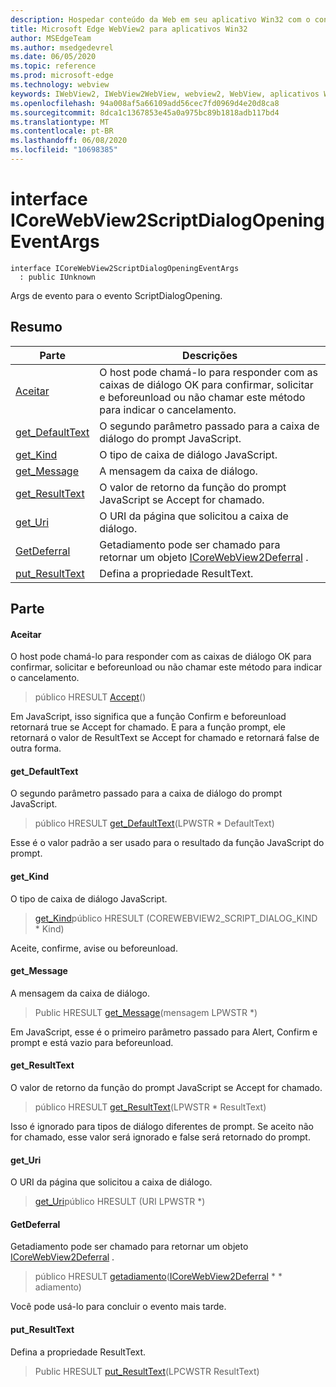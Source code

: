 ```yaml
---
description: Hospedar conteúdo da Web em seu aplicativo Win32 com o controle WebView2 do Microsoft Edge
title: Microsoft Edge WebView2 para aplicativos Win32
author: MSEdgeTeam
ms.author: msedgedevrel
ms.date: 06/05/2020
ms.topic: reference
ms.prod: microsoft-edge
ms.technology: webview
keywords: IWebView2, IWebView2WebView, webview2, WebView, aplicativos Win32, Win32, Edge, ICoreWebView2, ICoreWebView2Controller, controle do navegador, HTML Edge
ms.openlocfilehash: 94a008af5a66109add56cec7fd0969d4e20d8ca8
ms.sourcegitcommit: 8dca1c1367853e45a0a975bc89b1818adb117bd4
ms.translationtype: MT
ms.contentlocale: pt-BR
ms.lasthandoff: 06/08/2020
ms.locfileid: "10698385"
---
```

# interface ICoreWebView2ScriptDialogOpeningEventArgs 

```
interface ICoreWebView2ScriptDialogOpeningEventArgs
  : public IUnknown
```

Args de evento para o evento ScriptDialogOpening.

## Resumo

 Parte                        | Descrições
--------------------------------|---------------------------------------------
[Aceitar](#accept) | O host pode chamá-lo para responder com as caixas de diálogo OK para confirmar, solicitar e beforeunload ou não chamar este método para indicar o cancelamento.
[get_DefaultText](#get_defaulttext) | O segundo parâmetro passado para a caixa de diálogo do prompt JavaScript.
[get_Kind](#get_kind) | O tipo de caixa de diálogo JavaScript.
[get_Message](#get_message) | A mensagem da caixa de diálogo.
[get_ResultText](#get_resulttext) | O valor de retorno da função do prompt JavaScript se Accept for chamado.
[get_Uri](#get_uri) | O URI da página que solicitou a caixa de diálogo.
[GetDeferral](#getdeferral) | Getadiamento pode ser chamado para retornar um objeto [ICoreWebView2Deferral](icorewebview2deferral.md) .
[put_ResultText](#put_resulttext) | Defina a propriedade ResultText.

## Parte

#### Aceitar 

O host pode chamá-lo para responder com as caixas de diálogo OK para confirmar, solicitar e beforeunload ou não chamar este método para indicar o cancelamento.

> público HRESULT [Accept](#accept)()

Em JavaScript, isso significa que a função Confirm e beforeunload retornará true se Accept for chamado. E para a função prompt, ele retornará o valor de ResultText se Accept for chamado e retornará false de outra forma.

#### get_DefaultText 

O segundo parâmetro passado para a caixa de diálogo do prompt JavaScript.

> público HRESULT [get_DefaultText](#get_defaulttext)(LPWSTR * DefaultText)

Esse é o valor padrão a ser usado para o resultado da função JavaScript do prompt.

#### get_Kind 

O tipo de caixa de diálogo JavaScript.

> [get_Kind](#get_kind)público HRESULT (COREWEBVIEW2_SCRIPT_DIALOG_KIND * Kind)

Aceite, confirme, avise ou beforeunload.

#### get_Message 

A mensagem da caixa de diálogo.

> Public HRESULT [get_Message](#get_message)(mensagem LPWSTR *)

Em JavaScript, esse é o primeiro parâmetro passado para Alert, Confirm e prompt e está vazio para beforeunload.

#### get_ResultText 

O valor de retorno da função do prompt JavaScript se Accept for chamado.

> público HRESULT [get_ResultText](#get_resulttext)(LPWSTR * ResultText)

Isso é ignorado para tipos de diálogo diferentes de prompt. Se aceito não for chamado, esse valor será ignorado e false será retornado do prompt.

#### get_Uri 

O URI da página que solicitou a caixa de diálogo.

> [get_Uri](#get_uri)público HRESULT (URI LPWSTR *)

#### GetDeferral 

Getadiamento pode ser chamado para retornar um objeto [ICoreWebView2Deferral](icorewebview2deferral.md) .

> público HRESULT [getadiamento](#getdeferral)([ICoreWebView2Deferral](icorewebview2deferral.md) * * adiamento)

Você pode usá-lo para concluir o evento mais tarde.

#### put_ResultText 

Defina a propriedade ResultText.

> Public HRESULT [put_ResultText](#put_resulttext)(LPCWSTR ResultText)

